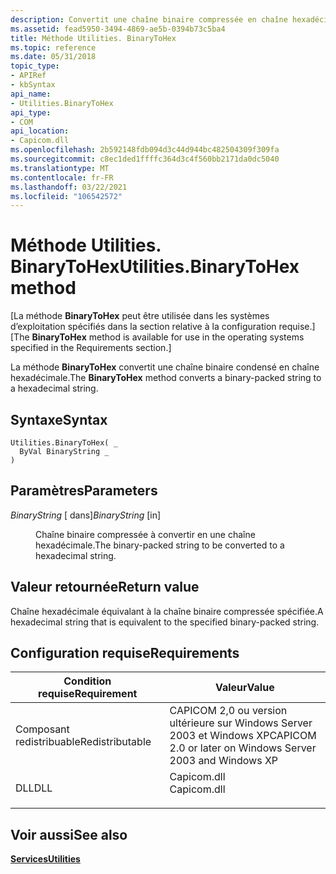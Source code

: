 ```yaml
---
description: Convertit une chaîne binaire compressée en chaîne hexadécimale.
ms.assetid: fead5950-3494-4869-ae5b-0394b73c5ba4
title: Méthode Utilities. BinaryToHex
ms.topic: reference
ms.date: 05/31/2018
topic_type:
- APIRef
- kbSyntax
api_name:
- Utilities.BinaryToHex
api_type:
- COM
api_location:
- Capicom.dll
ms.openlocfilehash: 2b592148fdb094d3c44d944bc482504309f309fa
ms.sourcegitcommit: c8ec1ded1ffffc364d3c4f560bb2171da0dc5040
ms.translationtype: MT
ms.contentlocale: fr-FR
ms.lasthandoff: 03/22/2021
ms.locfileid: "106542572"
---
```

# <a name="utilitiesbinarytohex-method"></a><span data-ttu-id="e3af3-103">Méthode Utilities. BinaryToHex</span><span class="sxs-lookup"><span data-stu-id="e3af3-103">Utilities.BinaryToHex method</span></span>

<span data-ttu-id="e3af3-104">\[La méthode **BinaryToHex** peut être utilisée dans les systèmes d’exploitation spécifiés dans la section relative à la configuration requise.\]</span><span class="sxs-lookup"><span data-stu-id="e3af3-104">\[The **BinaryToHex** method is available for use in the operating systems specified in the Requirements section.\]</span></span>

<span data-ttu-id="e3af3-105">La méthode **BinaryToHex** convertit une chaîne binaire condensé en chaîne hexadécimale.</span><span class="sxs-lookup"><span data-stu-id="e3af3-105">The **BinaryToHex** method converts a binary-packed string to a hexadecimal string.</span></span>

## <a name="syntax"></a><span data-ttu-id="e3af3-106">Syntaxe</span><span class="sxs-lookup"><span data-stu-id="e3af3-106">Syntax</span></span>


```VB
Utilities.BinaryToHex( _
  ByVal BinaryString _
)
```



## <a name="parameters"></a><span data-ttu-id="e3af3-107">Paramètres</span><span class="sxs-lookup"><span data-stu-id="e3af3-107">Parameters</span></span>

<dl> <dt>

<span data-ttu-id="e3af3-108">*BinaryString* \[ dans\]</span><span class="sxs-lookup"><span data-stu-id="e3af3-108">*BinaryString* \[in\]</span></span>
</dt> <dd>

<span data-ttu-id="e3af3-109">Chaîne binaire compressée à convertir en une chaîne hexadécimale.</span><span class="sxs-lookup"><span data-stu-id="e3af3-109">The binary-packed string to be converted to a hexadecimal string.</span></span>

</dd> </dl>

## <a name="return-value"></a><span data-ttu-id="e3af3-110">Valeur retournée</span><span class="sxs-lookup"><span data-stu-id="e3af3-110">Return value</span></span>

<span data-ttu-id="e3af3-111">Chaîne hexadécimale équivalant à la chaîne binaire compressée spécifiée.</span><span class="sxs-lookup"><span data-stu-id="e3af3-111">A hexadecimal string that is equivalent to the specified binary-packed string.</span></span>

## <a name="requirements"></a><span data-ttu-id="e3af3-112">Configuration requise</span><span class="sxs-lookup"><span data-stu-id="e3af3-112">Requirements</span></span>



| <span data-ttu-id="e3af3-113">Condition requise</span><span class="sxs-lookup"><span data-stu-id="e3af3-113">Requirement</span></span> | <span data-ttu-id="e3af3-114">Valeur</span><span class="sxs-lookup"><span data-stu-id="e3af3-114">Value</span></span> |
|----------------------------|----------------------------------------------------------------------------------------|
| <span data-ttu-id="e3af3-115">Composant redistribuable</span><span class="sxs-lookup"><span data-stu-id="e3af3-115">Redistributable</span></span><br/> | <span data-ttu-id="e3af3-116">CAPICOM 2,0 ou version ultérieure sur Windows Server 2003 et Windows XP</span><span class="sxs-lookup"><span data-stu-id="e3af3-116">CAPICOM 2.0 or later on Windows Server 2003 and Windows XP</span></span><br/>                  |
| <span data-ttu-id="e3af3-117">DLL</span><span class="sxs-lookup"><span data-stu-id="e3af3-117">DLL</span></span><br/>             | <dl> <span data-ttu-id="e3af3-118"><dt>Capicom.dll</dt></span><span class="sxs-lookup"><span data-stu-id="e3af3-118"><dt>Capicom.dll</dt></span></span> </dl> |



## <a name="see-also"></a><span data-ttu-id="e3af3-119">Voir aussi</span><span class="sxs-lookup"><span data-stu-id="e3af3-119">See also</span></span>

<dl> <dt>

[<span data-ttu-id="e3af3-120">**Services**</span><span class="sxs-lookup"><span data-stu-id="e3af3-120">**Utilities**</span></span>](utilities.md)
</dt> </dl>

 

 




